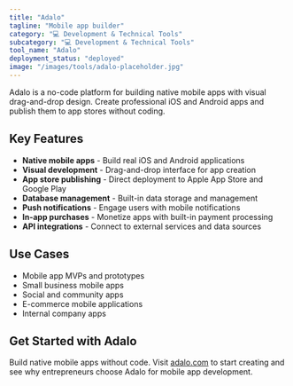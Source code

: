 ```yaml
---
title: "Adalo"
tagline: "Mobile app builder"
category: "💻 Development & Technical Tools"
subcategory: "💻 Development & Technical Tools"
tool_name: "Adalo"
deployment_status: "deployed"
image: "/images/tools/adalo-placeholder.jpg"
---
```

Adalo is a no-code platform for building native mobile apps with visual drag-and-drop design. Create professional iOS and Android apps and publish them to app stores without coding.

## Key Features

- **Native mobile apps** - Build real iOS and Android applications
- **Visual development** - Drag-and-drop interface for app creation
- **App store publishing** - Direct deployment to Apple App Store and Google Play
- **Database management** - Built-in data storage and management
- **Push notifications** - Engage users with mobile notifications
- **In-app purchases** - Monetize apps with built-in payment processing
- **API integrations** - Connect to external services and data sources

## Use Cases

- Mobile app MVPs and prototypes
- Small business mobile apps
- Social and community apps
- E-commerce mobile applications
- Internal company apps

## Get Started with Adalo

Build native mobile apps without code. Visit [adalo.com](https://www.adalo.com) to start creating and see why entrepreneurs choose Adalo for mobile app development.